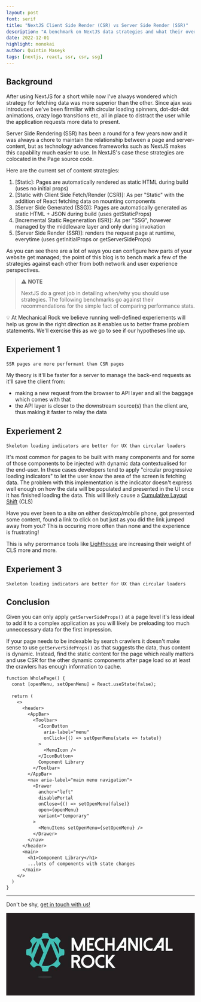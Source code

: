 ```yaml
---
layout: post
font: serif
title: "NextJS Client Side Render (CSR) vs Server Side Render (SSR)"
description: "A benchmark on NextJS data strategies and what their overall UX impacts are."
date: 2022-12-01
highlight: monokai
author: Quintin Maseyk
tags: [nextjs, react, ssr, csr, ssg]
---
```


## Background

After using NextJS for a short while now I've always wondered which strategy for fetching data was more superior than the other. Since ajax was introduced we've been firmiliar with circular loading spinners, dot-dot-dot animations, crazy logo transitions etc, all in place to distract the user while the application requests more data to present.

Server Side Rendering (SSR) has been a round for a few years now and it was always a chore to maintain the relationship between a page and server-content, but as technology advances frameworks such as NextJS makes this capability much easier to use. In NextJS's case these strategies are colocated in the Page source code.

Here are the current set of content strategies:

1. [Static]: Pages are automatically rendered as static HTML during build (uses no initial props)
2. [Static with Client Side Fetch/Render (CSR)]: As per "Static" with the addition of React fetching data on mounting components
3. [Server Side Generated (SSG)]: Pages are automatically generated as static HTML + JSON during build (uses getStaticProps)
4. [Incremental Static Regeneration (ISR)]: As per "SSG", however managed by the middleware layer and only during invokation
5. [Server Side Render (SSR)]: renders the request page at runtime, everytime (uses getInitialProps or getServerSideProps)

As you can see there are a lot of ways you can configure how parts of your website get managed; the point of this blog is to bench mark a few of the strategies against each other from both network and user experience perspectives.

> :warning: **NOTE**
>
> NextJS do a great job in detailing when/why you should use strategies. The following benchmarks go against their recommendations for the simple fact of comparing performance stats.

:bulb:
At Mechanical Rock we believe running well-defined experiements will help us grow in the right direction as it enables us to better frame problem statements. We'll exercise this as we go to see if our hypotheses line up.

## Experiement 1

```SSR pages are more performant than CSR pages```

My theory is it'll be faster for a server to manage the back-end requests as it'll save the client from:

* making a new request from the browser to API layer and all the baggage which comes with that
* the API layer is closer to the downstream source(s) than the client are, thus making it faster to relay the data


## Experiement 2

```Skeleton loading indicators are better for UX than circular loaders```

It's most common for pages to be built with many components and for some of those components to be injected with dynamic data contextualised for the end-user. In these cases developers tend to apply "circular progressive loading indicators" to let the user know the area of the screen is fetching data. The problem with this implementation is the indicator doesn't express well enough on how the data will be populated and presented in the UI once it has finished loading the data. This will likely cause a [Cumulative Layout Shift](https://web.dev/optimize-cls/) (CLS)

Have you ever been to a site on either desktop/mobile phone, got presented some content, found a link to click on but just as you did the link jumped away from you? This is occuring more often than none and the experience is frustrating!

This is why perormance tools like [Lighthouse](https://web.dev/performance-scoring/) are increasing their weight of CLS more and more.


## Experiement 3

```Skeleton loading indicators are better for UX than circular loaders```


## Conclusion

Given you can only apply `getServerSideProps()` at a page level it's less ideal to add it to a complex application as you will likely be preloading too much unneccessary data for the first impression.

If your page needs to be indexable by search crawlers it doesn't make sense to use `getServerSideProps()` as that suggests the data, thus content is dynamic. Instead, find the static content for the page which really matters and use CSR for the other dynamic components after page load so at least the crawlers has enough information to cache.




```tsx
function WholePage() {
  const [openMenu, setOpenMenu] = React.useState(false);

  return (
    <>
      <header>
        <AppBar>
          <Toolbar>
            <IconButton
              aria-label="menu"
              onClick={() => setOpenMenu(state => !state)}
            >
              <MenuIcon />
            </IconButton>
            Component Library
          </Toolbar>
        </AppBar>
        <nav aria-label="main menu navigation">
          <Drawer
            anchor="left"
            disablePortal
            onClose={() => setOpenMenu(false)}
            open={openMenu}
            variant="temporary"
          >
            <MenuItems setOpenMenu={setOpenMenu} />
          </Drawer>
        </nav>
      </header>
      <main>
        <h1>Component Library</h1>
        ...lots of components with state changes
      </main>
    </>
  )
}
```

---

Don't be shy, [get in touch with us!](https://www.mechanicalrock.io/lets-get-started)

![Mechanical Rock Logo](/img/mr-logo-dark-landscape.jpg)
